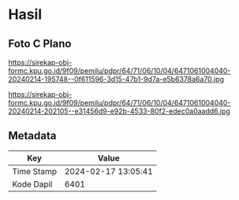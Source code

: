 # Hasil

## Foto C Plano

https://sirekap-obj-formc.kpu.go.id/9f09/pemilu/pdpr/64/71/06/10/04/6471061004040-20240214-195748--0f611596-3d15-47b1-9d7a-e5b6378a6a70.jpg

https://sirekap-obj-formc.kpu.go.id/9f09/pemilu/pdpr/64/71/06/10/04/6471061004040-20240214-202105--e31456d9-e92b-4533-80f2-edec0a0aadd6.jpg


## Metadata

| Key        | Value               |
| ---------- | ------------------- |
| Time Stamp | 2024-02-17 13:05:41 |
| Kode Dapil | 6401                |



